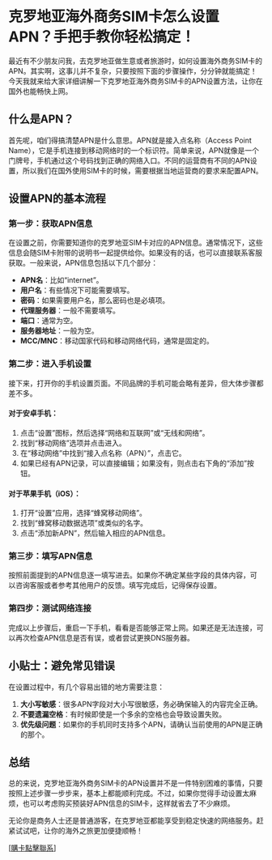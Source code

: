 # 克罗地亚海外商务SIM卡怎么设置APN？手把手教你轻松搞定！

最近有不少朋友问我，去克罗地亚做生意或者旅游时，如何设置海外商务SIM卡的APN。其实啊，这事儿并不复杂，只要按照下面的步骤操作，分分钟就能搞定！今天我就来给大家详细讲解一下克罗地亚海外商务SIM卡的APN设置方法，让你在国外也能畅快上网。

## 什么是APN？

首先呢，咱们得搞清楚APN是什么意思。APN就是接入点名称（Access Point Name），它是手机连接到移动网络时的一个标识符。简单来说，APN就像是一个门牌号，手机通过这个号码找到正确的网络入口。不同的运营商有不同的APN设置，所以我们在国外使用SIM卡的时候，需要根据当地运营商的要求来配置APN。

## 设置APN的基本流程

### 第一步：获取APN信息
在设置之前，你需要知道你的克罗地亚SIM卡对应的APN信息。通常情况下，这些信息会随SIM卡附带的说明书一起提供给你。如果没有的话，也可以直接联系客服获取。一般来说，APN信息包括以下几个部分：
- **APN名**：比如“internet”。
- **用户名**：有些情况下可能需要填写。
- **密码**：如果需要用户名，那么密码也是必填项。
- **代理服务器**：一般不需要填写。
- **端口**：通常为空。
- **服务器地址**：一般为空。
- **MCC/MNC**：移动国家代码和移动网络代码，通常是固定的。

### 第二步：进入手机设置
接下来，打开你的手机设置页面。不同品牌的手机可能会略有差异，但大体步骤都差不多。

#### 对于安卓手机：
1. 点击“设置”图标，然后选择“网络和互联网”或“无线和网络”。
2. 找到“移动网络”选项并点击进入。
3. 在“移动网络”中找到“接入点名称（APN）”，点击它。
4. 如果已经有APN记录，可以直接编辑；如果没有，则点击右下角的“添加”按钮。

#### 对于苹果手机（iOS）：
1. 打开“设置”应用，选择“蜂窝移动网络”。
2. 找到“蜂窝移动数据选项”或类似的名字。
3. 点击“添加新APN”，然后输入相应的APN信息。

### 第三步：填写APN信息
按照前面提到的APN信息逐一填写进去。如果你不确定某些字段的具体内容，可以咨询客服或者参考其他用户的反馈。填写完成后，记得保存设置。

### 第四步：测试网络连接
完成以上步骤后，重启一下手机，看看是否能够正常上网。如果还是无法连接，可以再次检查APN信息是否有误，或者尝试更换DNS服务器。

## 小贴士：避免常见错误
在设置过程中，有几个容易出错的地方需要注意：
1. **大小写敏感**：很多APN字段对大小写很敏感，务必确保输入的内容完全正确。
2. **不要遗漏空格**：有时候即使是一个多余的空格也会导致设置失败。
3. **优先级问题**：如果你的手机同时支持多个APN，请确认当前使用的APN是正确的那个。

## 总结
总的来说，克罗地亚海外商务SIM卡的APN设置并不是一件特别困难的事情，只要按照上述步骤一步步来，基本上都能顺利完成。不过，如果你觉得手动设置太麻烦，也可以考虑购买预装好APN信息的SIM卡，这样就省去了不少麻烦。

无论你是商务人士还是普通游客，在克罗地亚都能享受到稳定快速的网络服务。赶紧试试吧，让你的海外之旅更加便捷顺畅！

[[購卡點擊聯系](https://t.me/s/esim1088)]